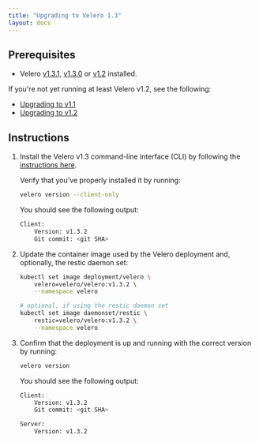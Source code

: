 ```yaml
---
title: "Upgrading to Velero 1.3"
layout: docs
---
```


## Prerequisites

- Velero [v1.3.1][5], [v1.3.0][4] or [v1.2][3] installed.

If you're not yet running at least Velero v1.2, see the following:

- [Upgrading to v1.1][1]
- [Upgrading to v1.2][2]

## Instructions

1. Install the Velero v1.3 command-line interface (CLI) by following the [instructions here][0].

    Verify that you've properly installed it by running:

    ```bash
    velero version --client-only
    ```

    You should see the following output:

    ```bash
    Client:
        Version: v1.3.2
        Git commit: <git SHA>
    ```

1. Update the container image used by the Velero deployment and, optionally, the restic daemon set:

    ```bash
    kubectl set image deployment/velero \
        velero=velero/velero:v1.3.2 \
        --namespace velero

    # optional, if using the restic daemon set
    kubectl set image daemonset/restic \
        restic=velero/velero:v1.3.2 \
        --namespace velero
    ```

1. Confirm that the deployment is up and running with the correct version by running:

    ```bash
    velero version
    ```

    You should see the following output:

    ```bash
    Client:
        Version: v1.3.2
        Git commit: <git SHA>

    Server:
        Version: v1.3.2
    ```

[0]: basic-install.md#install-the-cli
[1]: https://velero.io/docs/v1.1.0/upgrade-to-1.1/
[2]: https://velero.io/docs/v1.2.0/upgrade-to-1.2/
[3]: https://github.com/adi-bhardwaj/velero-modified/releases/tag/v1.2.0
[4]: https://github.com/adi-bhardwaj/velero-modified/releases/tag/v1.3.0
[5]: https://github.com/adi-bhardwaj/velero-modified/releases/tag/v1.3.1

